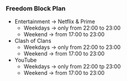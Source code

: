 ### Freedom Block Plan
- Entertainment → Netflix & Prime
	- Weekdays → only from 22:00 to 23:00
	- Weekend → from 17:00 to 23:00
- Clash of Clans
	- Weekdays → only from 22:00 to 23:00
	- Weekend → from 17:00 to 23:00 
- YouTube
	- Weekdays → only from 22:00 tp 23:00
	- Weekend → from 17:00 to 23:00

